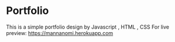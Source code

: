 # Portfolio

This is a simple portfolio design by Javascript , HTML , CSS
For live preview: https://mannanomi.herokuapp.com

